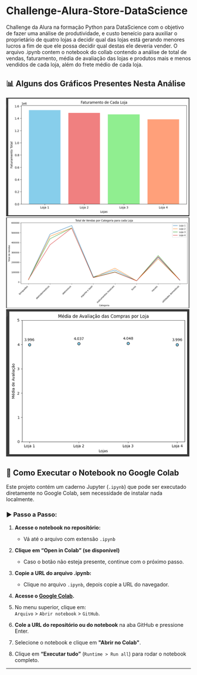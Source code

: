 # Challenge-Alura-Store-DataScience

Challenge da Alura na formação Python para DataScience com o objetivo de fazer uma análise de produtividade, e custo beneício para auxiliar o proprietário de quatro lojas a decidir qual das lojas está gerando menores lucros a fim de que ele possa decidir qual destas ele deveria vender. O arquivo .ipynb contem o notebook do collab contendo a análise de total de vendas, faturamento, média de avaliação das lojas e produtos mais e menos vendidos de cada loja, além do frete médio de cada loja. 

## 📊 Alguns dos Gráficos Presentes Nesta Análise
<img src="img/grafico%20de%20faturamento.png" alt="Gráfico de Faturamento" width="500">
<img src="img/grafico%20de%20vendas%20por%20categoria.png" alt="Gráfico de vendas por categoria" width="500">
<img src="img/grafico%20de%20media%20de%20avaliação.png" alt="Gráfico de media de avaliação" width="500">

## 📘 Como Executar o Notebook no Google Colab

Este projeto contém um caderno Jupyter (`.ipynb`) que pode ser executado diretamente no Google Colab, sem necessidade de instalar nada localmente.

### ▶️ Passo a Passo:

1. **Acesse o notebook no repositório:**
   - Vá até o arquivo com extensão `.ipynb`

2. **Clique em “Open in Colab” (se disponível)**
   - Caso o botão não esteja presente, continue com o próximo passo.

3. **Copie a URL do arquivo .ipynb:**
   - Clique no arquivo `.ipynb`, depois copie a URL do navegador.

4. **Acesse o [Google Colab](https://colab.research.google.com/).**

5. No menu superior, clique em:  
   `Arquivo` > `Abrir notebook` > `GitHub`.

6. **Cole a URL do repositório ou do notebook** na aba GitHub e pressione Enter.

7. Selecione o notebook e clique em **"Abrir no Colab"**.

8. Clique em **“Executar tudo”** (`Runtime > Run all`) para rodar o notebook completo.

---

